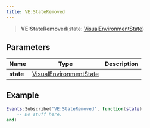 ```yaml
---
title: VE:StateRemoved
---
```


> **VE:StateRemoved**(state: [VisualEnvironmentState](/vext/ref/client/type/visualenvironmentstate))

## Parameters

| Name | Type | Description |
| ---- | ---- | ----------- |
| **state** | [VisualEnvironmentState](/vext/ref/client/type/visualenvironmentstate) |  |

## Example

```lua
Events:Subscribe('VE:StateRemoved', function(state)
    -- Do stuff here.
end)
```
